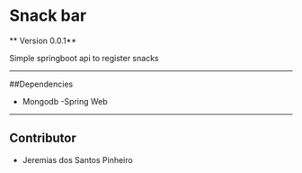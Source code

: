 # Snack bar

** Version 0.0.1**

Simple springboot api to register snacks

---
##Dependencies

- Mongodb
-Spring Web

---
## Contributor

- Jeremias dos Santos Pinheiro
